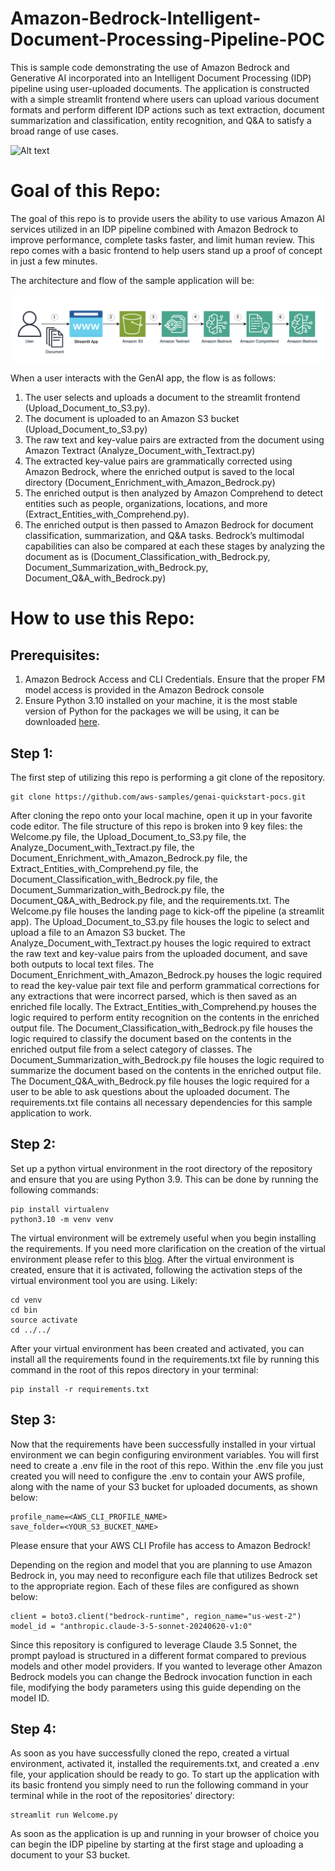 # Amazon-Bedrock-Intelligent-Document-Processing-Pipeline-POC

This is sample code demonstrating the use of Amazon Bedrock and Generative AI incorporated into an Intelligent Document Processing (IDP) pipeline using user-uploaded documents. The application is constructed with a simple streamlit frontend where users can upload various document formats and perform different IDP actions such as text extraction, document summarization and classification, entity recognition, and Q&A to satisfy a broad range of use cases.

![Alt text](images/demo.gif)
# **Goal of this Repo:**

The goal of this repo is to provide users the ability to use various Amazon AI services utilized in an IDP pipeline combined with Amazon Bedrock to improve performance, complete tasks faster, and limit human review. This repo comes with a basic frontend to help users stand up a proof of concept in just a few minutes.

The architecture and flow of the sample application will be:


![Alt text](images/architecture.png "POC Architecture")

When a user interacts with the GenAI app, the flow is as follows:

1. The user selects and uploads a document to the streamlit frontend (Upload_Document_to_S3.py).
2. The document is uploaded to an Amazon S3 bucket (Upload_Document_to_S3.py)
3. The raw text and key-value pairs are extracted from the document using Amazon Textract (Analyze_Document_with_Textract.py)
4. The extracted key-value pairs are grammatically corrected using Amazon Bedrock, where the enriched output is saved to the local directory (Document_Enrichment_with_Amazon_Bedrock.py)
5. The enriched output is then analyzed by Amazon Comprehend to detect entities such as people, organizations, locations, and more (Extract_Entities_with_Comprehend.py).
6. The enriched output is then passed to Amazon Bedrock for document classification, summarization, and Q&A tasks. Bedrock’s multimodal capabilities can also be compared at each these stages by analyzing the document as is (Document_Classification_with_Bedrock.py, Document_Summarization_with_Bedrock.py, Document_Q&A_with_Bedrock.py)

# How to use this Repo:

## Prerequisites:

1. Amazon Bedrock Access and CLI Credentials. Ensure that the proper FM model access is provided in the Amazon Bedrock console
2. Ensure Python 3.10 installed on your machine, it is the most stable version of Python for the packages we will be using, it can be downloaded [here](https://www.python.org/downloads/release/python-3911/).

## Step 1:

The first step of utilizing this repo is performing a git clone of the repository.

```
git clone https://github.com/aws-samples/genai-quickstart-pocs.git
```

After cloning the repo onto your local machine, open it up in your favorite code editor. The file structure of this repo is broken into 9 key files: the Welcome.py file, the Upload_Document_to_S3.py file, the Analyze_Document_with_Textract.py file, the Document_Enrichment_with_Amazon_Bedrock.py file, the Extract_Entities_with_Comprehend.py file, the Document_Classification_with_Bedrock.py file, the Document_Summarization_with_Bedrock.py file, the Document_Q&A_with_Bedrock.py file, and the requirements.txt. The Welcome.py file houses the landing page to kick-off the pipeline (a streamlit app). The Upload_Document_to_S3.py file houses the logic to select and upload a file to an Amazon S3 bucket. The Analyze_Document_with_Textract.py houses the logic required to extract the raw text and key-value pairs from the uploaded document, and save both outputs to local text files. The Document_Enrichment_with_Amazon_Bedrock.py houses the logic required to read the key-value pair text file and perform grammatical corrections for any extractions that were incorrect parsed, which is then saved as an enriched file locally. The Extract_Entities_with_Comprehend.py houses the logic required to perform entity recognition on the contents in the enriched output file. The Document_Classification_with_Bedrock.py file houses the logic required to classify the document based on the contents in the enriched output file from a select category of classes. The Document_Summarization_with_Bedrock.py file houses the logic required to summarize the document based on the contents in the enriched output file. The Document_Q&A_with_Bedrock.py file houses the logic required for a user to be able to ask questions about the uploaded document. The requirements.txt file contains all necessary dependencies for this sample application to work.

## Step 2:

Set up a python virtual environment in the root directory of the repository and ensure that you are using Python 3.9. This can be done by running the following commands:

```
pip install virtualenv
python3.10 -m venv venv
```

The virtual environment will be extremely useful when you begin installing the requirements. If you need more clarification on the creation of the virtual environment please refer to this [blog](https://www.freecodecamp.org/news/how-to-setup-virtual-environments-in-python/).
After the virtual environment is created, ensure that it is activated, following the activation steps of the virtual environment tool you are using. Likely:

```
cd venv
cd bin
source activate
cd ../../
```

After your virtual environment has been created and activated, you can install all the requirements found in the requirements.txt file by running this command in the root of this repos directory in your terminal:

```
pip install -r requirements.txt
```

## Step 3:

Now that the requirements have been successfully installed in your virtual environment we can begin configuring environment variables. You will first need to create a .env file in the root of this repo. Within the .env file you just created you will need to configure the .env to contain your AWS profile, along with the name of your S3 bucket for uploaded documents, as shown below:

```
profile_name=<AWS_CLI_PROFILE_NAME>
save_folder=<YOUR_S3_BUCKET_NAME>
```

Please ensure that your AWS CLI Profile has access to Amazon Bedrock!

Depending on the region and model that you are planning to use Amazon Bedrock in, you may need to reconfigure each file that utilizes Bedrock set to the appropriate region. Each of these files are configured as shown below:

```
client = boto3.client("bedrock-runtime", region_name="us-west-2")
model_id = "anthropic.claude-3-5-sonnet-20240620-v1:0"
```

Since this repository is configured to leverage Claude 3.5 Sonnet, the prompt payload is structured in a different format compared to previous models and other model providers. If you wanted to leverage other Amazon Bedrock models you can change the Bedrock invocation function in each file, modifying the body parameters using this guide depending on the model ID.

## Step 4:

As soon as you have successfully cloned the repo, created a virtual environment, activated it, installed the requirements.txt, and created a .env file, your application should be ready to go.
To start up the application with its basic frontend you simply need to run the following command in your terminal while in the root of the repositories' directory:

```
streamlit run Welcome.py
```

As soon as the application is up and running in your browser of choice you can begin the IDP pipeline by starting at the first stage and uploading a document to your S3 bucket.
